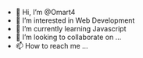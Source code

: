 - 👋 Hi, I’m @Omart4
- 👀 I’m interested in Web Development 
- 🌱 I’m currently learning Javascript
- 💞️ I’m looking to collaborate on ...
- 📫 How to reach me ...

<!---
Omart4/Omart4 is a ✨ special ✨ repository because its `README.md` (this file) appears on your GitHub profile.
You can click the Preview link to take a look at your changes.
--->
